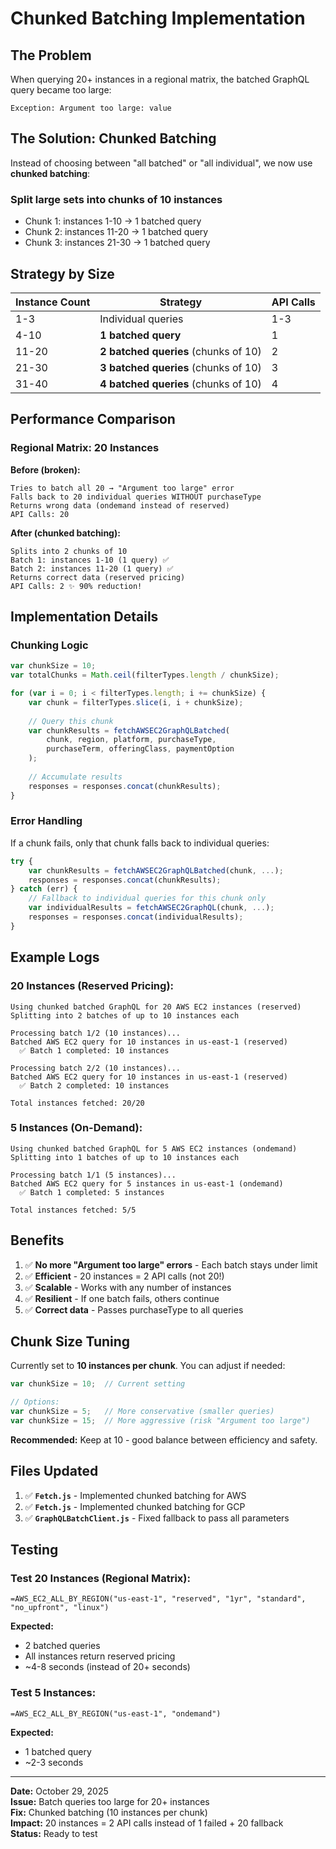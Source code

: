 # Chunked Batching Implementation

## The Problem

When querying 20+ instances in a regional matrix, the batched GraphQL query became too large:
```
Exception: Argument too large: value
```

## The Solution: Chunked Batching

Instead of choosing between "all batched" or "all individual", we now use **chunked batching**:

### Split large sets into chunks of 10 instances
- Chunk 1: instances 1-10 → 1 batched query
- Chunk 2: instances 11-20 → 1 batched query
- Chunk 3: instances 21-30 → 1 batched query

## Strategy by Size

| Instance Count | Strategy | API Calls |
|----------------|----------|-----------|
| 1-3 | Individual queries | 1-3 |
| 4-10 | **1 batched query** | 1 |
| 11-20 | **2 batched queries** (chunks of 10) | 2 |
| 21-30 | **3 batched queries** (chunks of 10) | 3 |
| 31-40 | **4 batched queries** (chunks of 10) | 4 |

## Performance Comparison

### Regional Matrix: 20 Instances

**Before (broken):**
```
Tries to batch all 20 → "Argument too large" error
Falls back to 20 individual queries WITHOUT purchaseType
Returns wrong data (ondemand instead of reserved)
API Calls: 20
```

**After (chunked batching):**
```
Splits into 2 chunks of 10
Batch 1: instances 1-10 (1 query) ✅
Batch 2: instances 11-20 (1 query) ✅
Returns correct data (reserved pricing)
API Calls: 2 ✨ 90% reduction!
```

## Implementation Details

### Chunking Logic

```javascript
var chunkSize = 10;
var totalChunks = Math.ceil(filterTypes.length / chunkSize);

for (var i = 0; i < filterTypes.length; i += chunkSize) {
    var chunk = filterTypes.slice(i, i + chunkSize);
    
    // Query this chunk
    var chunkResults = fetchAWSEC2GraphQLBatched(
        chunk, region, platform, purchaseType, 
        purchaseTerm, offeringClass, paymentOption
    );
    
    // Accumulate results
    responses = responses.concat(chunkResults);
}
```

### Error Handling

If a chunk fails, only that chunk falls back to individual queries:

```javascript
try {
    var chunkResults = fetchAWSEC2GraphQLBatched(chunk, ...);
    responses = responses.concat(chunkResults);
} catch (err) {
    // Fallback to individual queries for this chunk only
    var individualResults = fetchAWSEC2GraphQL(chunk, ...);
    responses = responses.concat(individualResults);
}
```

## Example Logs

### 20 Instances (Reserved Pricing):

```
Using chunked batched GraphQL for 20 AWS EC2 instances (reserved)
Splitting into 2 batches of up to 10 instances each

Processing batch 1/2 (10 instances)...
Batched AWS EC2 query for 10 instances in us-east-1 (reserved)
  ✅ Batch 1 completed: 10 instances

Processing batch 2/2 (10 instances)...
Batched AWS EC2 query for 10 instances in us-east-1 (reserved)
  ✅ Batch 2 completed: 10 instances

Total instances fetched: 20/20
```

### 5 Instances (On-Demand):

```
Using chunked batched GraphQL for 5 AWS EC2 instances (ondemand)
Splitting into 1 batches of up to 10 instances each

Processing batch 1/1 (5 instances)...
Batched AWS EC2 query for 5 instances in us-east-1 (ondemand)
  ✅ Batch 1 completed: 5 instances

Total instances fetched: 5/5
```

## Benefits

1. ✅ **No more "Argument too large" errors** - Each batch stays under limit
2. ✅ **Efficient** - 20 instances = 2 API calls (not 20!)
3. ✅ **Scalable** - Works with any number of instances
4. ✅ **Resilient** - If one batch fails, others continue
5. ✅ **Correct data** - Passes purchaseType to all queries

## Chunk Size Tuning

Currently set to **10 instances per chunk**. You can adjust if needed:

```javascript
var chunkSize = 10;  // Current setting

// Options:
var chunkSize = 5;   // More conservative (smaller queries)
var chunkSize = 15;  // More aggressive (risk "Argument too large")
```

**Recommended:** Keep at 10 - good balance between efficiency and safety.

## Files Updated

1. ✅ **`Fetch.js`** - Implemented chunked batching for AWS
2. ✅ **`Fetch.js`** - Implemented chunked batching for GCP
3. ✅ **`GraphQLBatchClient.js`** - Fixed fallback to pass all parameters

## Testing

### Test 20 Instances (Regional Matrix):
```
=AWS_EC2_ALL_BY_REGION("us-east-1", "reserved", "1yr", "standard", "no_upfront", "linux")
```

**Expected:**
- 2 batched queries
- All instances return reserved pricing
- ~4-8 seconds (instead of 20+ seconds)

### Test 5 Instances:
```
=AWS_EC2_ALL_BY_REGION("us-east-1", "ondemand")
```

**Expected:**
- 1 batched query
- ~2-3 seconds

---

**Date:** October 29, 2025  
**Issue:** Batch queries too large for 20+ instances  
**Fix:** Chunked batching (10 instances per chunk)  
**Impact:** 20 instances = 2 API calls instead of 1 failed + 20 fallback  
**Status:** Ready to test

